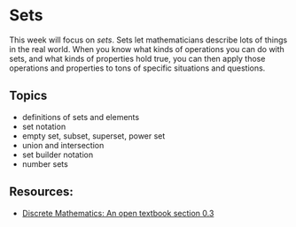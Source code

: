 # Sets

This week will focus on _sets_. Sets let mathematicians describe lots of things in the real world. When you know what kinds of operations you can do with sets, and what kinds of properties hold true, you can then apply those operations and properties to tons of specific situations and questions.

## Topics

- definitions of sets and elements
- set notation
- empty set, subset, superset, power set
- union and intersection
- set builder notation
- number sets

## Resources:

- [Discrete Mathematics: An open textbook section 0.3](http://discrete.openmathbooks.org/dmoi3/sec_intro-sets.html)
